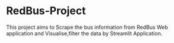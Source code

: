 # RedBus-Project
This project aims to Scrape the bus information from RedBus Web application and Visualise,filter the data by Streamlit Application.
